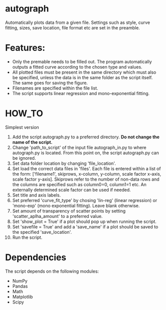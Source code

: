 # autograph
Automatically plots data from a given file. Settings such as style, curve fitting, sizes, save location, file format etc are set in the preamble.


# Features:
- Only the premable needs to be filled out. The program automatically outputs a fitted curve according to the chosen type and values.
- All plotted files must be present in the same directory which must also be specified, unless the data is in the same folder as the script itself. The same goes for saving the figure.
- Filenames are specified within the file list.
- The script supports linear regression and mono-exponential fitting.

# HOW_TO
Simplest version
1. Add the script autograph.py to a preferred directory. **Do not change the name of the script.**
2. Change 'path_to_script' of the input file autograph_in.py to where autograph.py is located. From this point on, the script autograph.py can be ignored.
3. Set data folder location by changing 'file_location'.
4. Set load the correct data files in 'files'. Each file is entered within a list of the form: ['filename1', skiprows, x-column, y-column, scale factor x-axis, scale factor y-axis]. Skiprows refer to the number of non-data rows and the columns are specified such as column0=0, column1=1 etc. An externally determined scale factor can be used if needed.
5.  Set title and axis labels.
6.  Set preferred 'curve_fit_type' by chosing 'lin-reg' (linear regression) or 'mono-exp' (mono exponential fitting). Leave blank otherwise.
7.  Set amount of transparency of scatter points by setting 'scatter_aplha_amount' to a preferred value. 
8.  Set 'show_plot = True' if a plot should pop up when running the script.
9.  Set 'savefile = True' and add a 'save_name' if a plot should be saved to the specified 'save_location'.
10.  Run the script.
 
# Dependencies
The script depends on the following modules:
- NumPy
- Pandas
- Math
- Matplotlib
- Scipy
